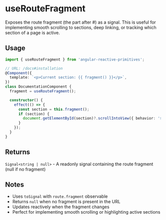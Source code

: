 # useRouteFragment

Exposes the route fragment (the part after #) as a signal. This is useful for implementing smooth scrolling to sections, deep linking, or tracking which section of a page is active.

## Usage

```ts
import { useRouteFragment } from 'angular-reactive-primitives';

// URL: /docs#installation
@Component({
  template: `<p>Current section: {{ fragment() }}</p>`,
})
class DocumentationComponent {
  fragment = useRouteFragment();

  constructor() {
    effect(() => {
      const section = this.fragment();
      if (section) {
        document.getElementById(section)?.scrollIntoView({ behavior: 'smooth' });
      }
    });
  }
}
```

## Returns

`Signal<string | null>` - A readonly signal containing the route fragment (null if no fragment)

## Notes

- Uses `toSignal` with `route.fragment` observable
- Returns `null` when no fragment is present in the URL
- Updates reactively when the fragment changes
- Perfect for implementing smooth scrolling or highlighting active sections
